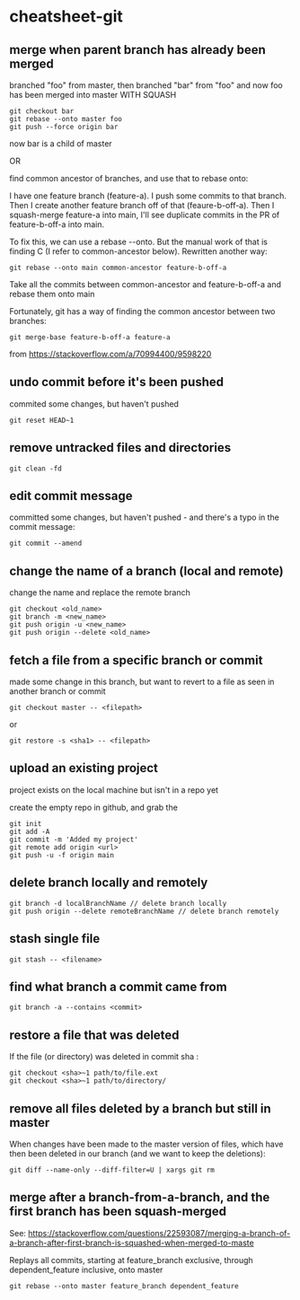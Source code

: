 # cheatsheet-git


## merge when parent branch has already been merged

branched "foo" from master, then branched "bar" from "foo"
and now foo has been merged into master WITH SQUASH

```
git checkout bar
git rebase --onto master foo
git push --force origin bar
```

now bar is a child of master

OR

find common ancestor of branches, and use that to rebase onto:

I have one feature branch (feature-a). I push some commits to that branch. Then I create another feature branch off of that (feaure-b-off-a). Then I squash-merge feature-a into main, I'll see duplicate commits in the PR of feature-b-off-a into main.

To fix this, we can use a rebase --onto. But the manual work of that is finding C (I refer to common-ancestor below). Rewritten another way:

```
git rebase --onto main common-ancestor feature-b-off-a
```

Take all the commits between common-ancestor and feature-b-off-a and rebase them onto main

Fortunately, git has a way of finding the common ancestor between two branches:

```
git merge-base feature-b-off-a feature-a
```

from https://stackoverflow.com/a/70994400/9598220




## undo commit before it's been pushed

commited some changes, but haven't pushed

```
git reset HEAD~1
```

## remove untracked files and directories

```
git clean -fd
```

## edit commit message

committed some changes, but haven't pushed - and there's a typo in the commit message:

```
git commit --amend
```

## change the name of a branch (local and remote)

change the name and replace the remote branch 

```
git checkout <old_name>
git branch -m <new_name>
git push origin -u <new_name>
git push origin --delete <old_name>
```

## fetch a file from a specific branch or commit

made some change in this branch, but want to revert to a file as seen in another branch or commit

```
git checkout master -- <filepath>
```
or
```
git restore -s <sha1> -- <filepath>
```

## upload an existing project

project exists on the local machine but isn't in a repo yet

create the empty repo in github, and grab the <url>

```
git init
git add -A
git commit -m 'Added my project'
git remote add origin <url>
git push -u -f origin main
```

## delete branch locally and remotely

```
git branch -d localBranchName // delete branch locally
git push origin --delete remoteBranchName // delete branch remotely
```

## stash single file

```
git stash -- <filename>
```

## find what branch a commit came from

```
git branch -a --contains <commit>
```

## restore a file that was deleted

If the file (or directory) was deleted in commit sha <sha>:
```
git checkout <sha>~1 path/to/file.ext
git checkout <sha>~1 path/to/directory/
```

## remove all files deleted by a branch but still in master

When changes have been made to the master version of files, which have then been deleted in our branch (and we want to keep the deletions):

```
git diff --name-only --diff-filter=U | xargs git rm
```

## merge after a branch-from-a-branch, and the first branch has been squash-merged

See: https://stackoverflow.com/questions/22593087/merging-a-branch-of-a-branch-after-first-branch-is-squashed-when-merged-to-maste

Replays all commits, starting at feature_branch exclusive, through dependent_feature inclusive, onto master

```
git rebase --onto master feature_branch dependent_feature
```
